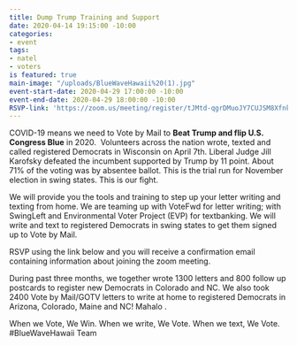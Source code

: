 ```yaml
---
title: Dump Trump Training and Support
date: 2020-04-14 19:15:00 -10:00
categories:
- event
tags:
- natel
- voters
is featured: true
main-image: "/uploads/BlueWaveHawaii%20(1).jpg"
event-start-date: 2020-04-29 17:00:00 -10:00
event-end-date: 2020-04-29 18:00:00 -10:00
RSVP-link: 'https://zoom.us/meeting/register/tJMtd-qgrDMuoJY7CUJSM8XfnkVQQWrPLw '
---
```


COVID-19 means we need to Vote by Mail to **Beat Trump and flip U.S. Congress Blue** in 2020.  Volunteers across the nation wrote, texted and called registered Democrats in Wisconsin on April 7th. Liberal Judge Jill Karofsky defeated the incumbent supported by Trump by 11 point. About 71% of the voting was by absentee ballot. This is the trial run for November election in swing states. This is our fight.  

We will provide you the tools and training to step up your letter writing and texting from home.  We are teaming up with VoteFwd for letter writing; with SwingLeft and Environmental Voter Project (EVP) for textbanking. We will write and text to registered Democrats in swing states to get them signed up to Vote by Mail.  

RSVP using the link below and you will receive a confirmation email containing information about joining the zoom meeting.

During past three months, we together wrote 1300 letters and 800 follow up postcards to register new Democrats in Colorado and NC.   We also took 2400 Vote by Mail/GOTV letters to write at home to registered Democrats in Arizona, Colorado, Maine and NC!  Mahalo .  

When we Vote, We Win.  When we write, We Vote. When we text, We Vote.
#BlueWaveHawaii Team
